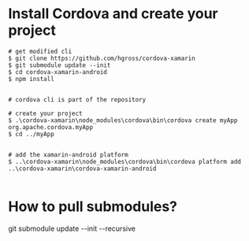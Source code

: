 # Install Cordova and create your project
```
# get modified cli
$ git clone https://github.com/hgross/cordova-xamarin
$ git submodule update --init
$ cd cordova-xamarin-android
$ npm install


# cordova cli is part of the repository

# create your project
$ .\cordova-xamarin\node_modules\cordova\bin\cordova create myApp org.apache.cordova.myApp
$ cd ../myApp


# add the xamarin-android platform
$ ..\cordova-xamarin\node_modules\cordova\bin\cordova platform add ..\cordova-xamarin\cordova-xamarin-android


```


# How to pull submodules?
git submodule update --init --recursive

